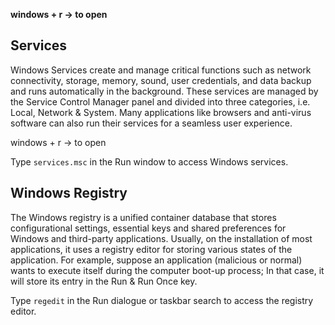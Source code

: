 **windows + r -> to open**

## Services

Windows Services create and manage critical functions such as network connectivity, storage, memory, sound, user credentials, and data backup and runs automatically in the background. These services are managed by the Service Control Manager panel and divided into three categories, i.e. Local, Network & System. Many applications like browsers and anti-virus software can also run their services for a seamless user experience.

windows + r -> to open

Type `services.msc` in the Run window to access Windows services.





## Windows Registry

The Windows registry is a unified container database that stores configurational settings, essential keys and shared preferences for Windows and third-party applications. Usually, on the installation of most applications, it uses a registry editor for storing various states of the application. For example, suppose an application (malicious or normal) wants to execute itself during the computer boot-up process; In that case, it will store its entry in the Run & Run Once key.

Type `regedit` in the Run dialogue or taskbar search to access the registry editor.